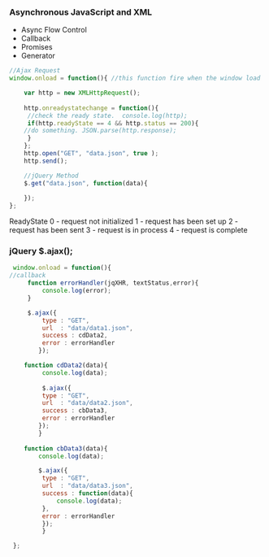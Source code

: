 ### Asynchronous JavaScript and XML
* Async Flow Control
 * Callback
 * Promises
 * Generator
```js
//Ajax Request
window.onload = function(){ //this function fire when the window load

    var http = new XMLHttpRequest();
    
    http.onreadystatechange = function(){
     //check the ready state.  console.log(http);
     if(http.readyState == 4 && http.status == 200){
    //do something. JSON.parse(http.response);
     }
    };
    http.open("GET", "data.json", true );
    http.send();

    //jQuery Method
    $.get("data.json", function(data){
        
    });
};
```
ReadyState
0 - request not initialized
1 - request has been set up
2 - request has been sent
3 - request is in process
4 - request is complete
### jQuery $.ajax();
```js
 window.onload = function(){
//callback 
     function errorHandler(jqXHR, textStatus,error){
         console.log(error);
     }

     $.ajax({
         type : "GET",
         url  : "data/data1.json",
         success : cdData2,
         error : errorHandler
        });

    function cdData2(data){
         console.log(data);
             
         $.ajax({
         type : "GET",
         url  : "data/data2.json",
         success : cbData3,
         error : errorHandler
        });
        }
        
    function cbData3(data){
        console.log(data);

        $.ajax({
         type : "GET",
         url  : "data/data3.json",
         success : function(data){
             console.log(data);
         },
         error : errorHandler
         });
         }

 };
```